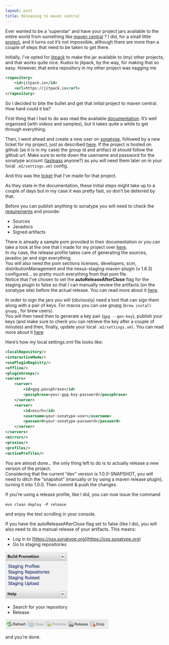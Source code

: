 ```yaml
---
layout: post
title: Releasing to maven central
---
```



Ever wanted to be a 'superstar' and have your project jars available to the entire world from something like [maven central](http://search.maven.org/) ? 
I did, for a small little [project](https://github.com/mihaicostin/hibernate-l2-memcached), 
and it turns out it’s not impossible, although there are more than a couple of steps that need to be taken to get there.

Initially, I’ve opted for [jitpack](https://jitpack.io/) to make the jar available to (my) other projects, and that works quite nice.
Kudos to jitpack, by the way, for making that so easy.
However, that extra repository in my other project was nagging me

```xml
<repository>
    <id>jitpack.io</id>
    <url>https://jitpack.io</url>
</repository>
```

So I decided to bite the bullet and get that initial project to maven central. How hard could it be?

First thing that I had to do was read the available [documentation](http://central.sonatype.org/pages/apache-maven.html). 
It’s well organized (with videos and samples), but it takes quite a while to get through everything.

Then, I went ahead and create a new user on [sonatype](https://issues.sonatype.org/secure/Signup!default.jspa), 
followed by a new ticket for my project, 
just as described [here](http://central.sonatype.org/pages/ossrh-guide.html#create-a-ticket-with-sonatype).
If the project is hosted on github (as it is in my case) the group id and artifact id should follow the github url. 
Make sure to write down the username and password for the sonatype account ([lastpass](https://lastpass.com/) anyone?)
as you will need them later on in your local `.m2/settings.xml` config.

And this was the [ticket](https://issues.sonatype.org/browse/OSSRH-17754) that I’ve made for that project.

As they state in the documentation, these initial steps might take up to a couple of days but in my case it was pretty fast, so don’t be deterred by that.

Before you can publish anything to sonatype you will need to check the [requirements](http://central.sonatype.org/pages/requirements.html) and provide:

- Sources 
- Javadocs 
- Signed artifacts

There is already a sample pom provided in their documentation or you can take a look at the one that I made for my project over [here](https://github.com/mihaicostin/hibernate-l2-memcached/blob/master/pom.xml).</br> 
In my case, the release profile takes care of generating the sources, javadoc jar and sign everything.</br> 
You will also need the pom sections licenses, developers, scm, distributionManagement and the nexus-staging-maven-plugin (v 1.6.3) configured… 
so pretty much everything from that pom file.</br> 
Notice that I’ve chosen to set the **autoReleaseAfterClose** flag for the staging plugin to false so that I can manually review the artifacts (on the sonatype site) before the actual release. 
You can read more about it [here](http://books.sonatype.com/nexus-book/reference/staging-sect-intro.html).

In order to sign the jars you will (obviously) need a tool that can sign them along with a pair of keys.
For macos you can use gnupg (`brew install gnupg` , for brew users).</br>
You will then need then to generate a key pair (`gpg --gen-key`), 
publish your keys (and make sure to check you can retrieve the key after a couple of minutes) and then, finally, update your local `.m2/settings.xml`.
You can read more about it [here](http://central.sonatype.org/pages/working-with-pgp-signatures.html) 

Here’s how my local settings.xml file looks like:

```xml
<localRepository/>
<interactiveMode/>
<usePluginRegistry/>
<offline/>
<pluginGroups/>
<servers>
    <server>
        <id>gpg.passphrase</id>
        <passphrase>your-gpg-key-password</passphrase>
    </server>
    <server>
        <id>ossrh</id>
        <username>your-sonatype-user</username>
        <password>your-sonatype-password</password>
    </server>
</servers>
<mirrors/>
<proxies/>
<profiles/>
<activeProfiles/>
```

You are almost done… the only thing left to do is to actually release a new version of the project.</br>
Considering that the current “dev” version is 1.0.0-SNAPSHOT, you will need to ditch the “snapshot” (manually or by using a maven release plugin), turning it into 1.0.0. 
Then commit & push the changes. 

If you’re using a release profile, like I did, you can now issue the command 

`mvn clean deploy -P release` 

and enjoy the text scrolling in your console. 


If you have the autoReleaseAfterClose flag set to false (like I do), you will also need to do a manual release of your artifacts. 
This means:

- Log in to [https://oss.sonatype.org](https://oss.sonatype.org)
- Go to staging repositories 

![Staging repositories menu](/images/2016-09-09-maven/sonatype-staging.png) 

- Search for your repository 
- Release

![Release](/images/2016-09-09-maven/sonatype-release.png)

and you're done.
